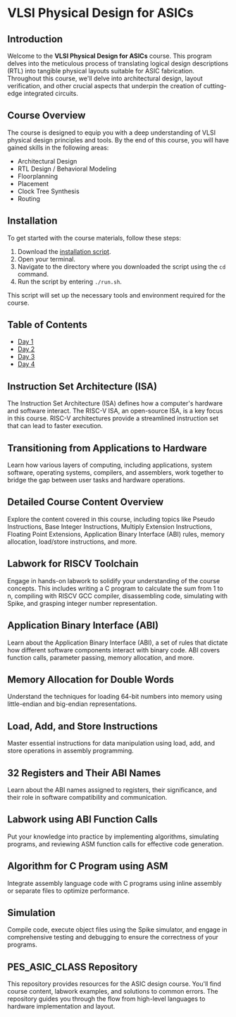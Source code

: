 # VLSI Physical Design for ASICs

## Introduction
Welcome to the **VLSI Physical Design for ASICs** course. This program delves into the meticulous process of translating logical design descriptions (RTL) into tangible physical layouts suitable for ASIC fabrication. Throughout this course, we'll delve into architectural design, layout verification, and other crucial aspects that underpin the creation of cutting-edge integrated circuits.

## Course Overview
The course is designed to equip you with a deep understanding of VLSI physical design principles and tools. By the end of this course, you will have gained skills in the following areas:

- Architectural Design
- RTL Design / Behavioral Modeling
- Floorplanning
- Placement
- Clock Tree Synthesis
- Routing

## Installation
To get started with the course materials, follow these steps:

1. Download the [installation script](https://github.com/kunalg123/riscv_workshop_collaterals/blob/master/run.sh).
2. Open your terminal.
3. Navigate to the directory where you downloaded the script using the `cd` command.
4. Run the script by entering `./run.sh`.

This script will set up the necessary tools and environment required for the course.

## Table of Contents

  - [Day 1](./DAY1#day-1-introduction-to-riscv-isa-and-gnu-compiler-toolchain)
  - [Day 2](./DAY2#day-2-introduction-to-abi-and-basic-verification-flow)
  - [Day 3](./DAY3#day-3-introduction-to-verilog-rtl-design-and-synthesis)
  - [Day 4](./DAY4#day-4-introduction-to-timing-labs)

## Instruction Set Architecture (ISA)
The Instruction Set Architecture (ISA) defines how a computer's hardware and software interact. The RISC-V ISA, an open-source ISA, is a key focus in this course. RISC-V architectures provide a streamlined instruction set that can lead to faster execution.

## Transitioning from Applications to Hardware
Learn how various layers of computing, including applications, system software, operating systems, compilers, and assemblers, work together to bridge the gap between user tasks and hardware operations.

## Detailed Course Content Overview
Explore the content covered in this course, including topics like Pseudo Instructions, Base Integer Instructions, Multiply Extension Instructions, Floating Point Extensions, Application Binary Interface (ABI) rules, memory allocation, load/store instructions, and more.

## Labwork for RISCV Toolchain
Engage in hands-on labwork to solidify your understanding of the course concepts. This includes writing a C program to calculate the sum from 1 to n, compiling with RISCV GCC compiler, disassembling code, simulating with Spike, and grasping integer number representation.

## Application Binary Interface (ABI)
Learn about the Application Binary Interface (ABI), a set of rules that dictate how different software components interact with binary code. ABI covers function calls, parameter passing, memory allocation, and more.

## Memory Allocation for Double Words
Understand the techniques for loading 64-bit numbers into memory using little-endian and big-endian representations.

## Load, Add, and Store Instructions
Master essential instructions for data manipulation using load, add, and store operations in assembly programming.

## 32 Registers and Their ABI Names
Learn about the ABI names assigned to registers, their significance, and their role in software compatibility and communication.

## Labwork using ABI Function Calls
Put your knowledge into practice by implementing algorithms, simulating programs, and reviewing ASM function calls for effective code generation.

## Algorithm for C Program using ASM
Integrate assembly language code with C programs using inline assembly or separate files to optimize performance.

## Simulation
Compile code, execute object files using the Spike simulator, and engage in comprehensive testing and debugging to ensure the correctness of your programs.

## PES_ASIC_CLASS Repository
This repository provides resources for the ASIC design course. You'll find course content, labwork examples, and solutions to common errors. The repository guides you through the flow from high-level languages to hardware implementation and layout.
